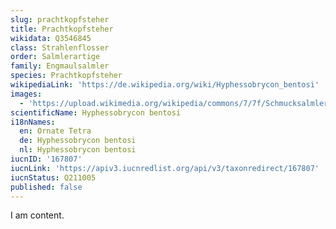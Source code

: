 ```yaml
---
slug: prachtkopfsteher
title: Prachtkopfsteher
wikidata: Q3546845
class: Strahlenflosser
order: Salmlerartige
family: Engmaulsalmler
species: Prachtkopfsteher
wikipediaLink: 'https://de.wikipedia.org/wiki/Hyphessobrycon_bentosi'
images:
  - 'https://upload.wikimedia.org/wikipedia/commons/7/7f/Schmucksalmler_(1).jpg'
scientificName: Hyphessobrycon bentosi
i18nNames:
  en: Ornate Tetra
  de: Hyphessobrycon bentosi
  nl: Hyphessobrycon bentosi
iucnID: '167807'
iucnLink: 'https://apiv3.iucnredlist.org/api/v3/taxonredirect/167807'
iucnStatus: Q211005
published: false
---
```


I am content.
